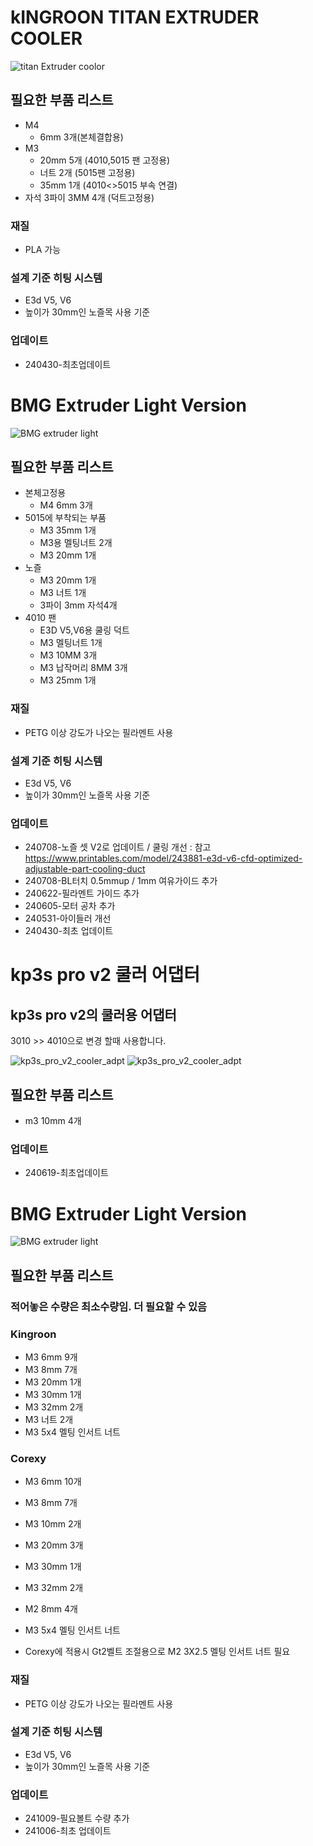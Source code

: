 # kINGROON TITAN EXTRUDER COOLER
![titan Extruder coolor](./kingroon_titan_cooling/image/Image01.png)
## 필요한 부품 리스트
* M4
    * 6mm 3개(본체결합용)
* M3 
    * 20mm 5개 (4010,5015 팬 고정용)
    * 너트 2개 (5015팬 고정용)
    * 35mm 1개 (4010<>5015 부속 연결)
* 자석
    3파이 3MM 4개 (덕트고정용)

### 재질
* PLA 가능

### 설계 기준 히팅 시스템
* E3d V5, V6
* 높이가 30mm인 노즐목 사용 기준

### 업데이트
 - 240430-최초업데이트

# BMG Extruder Light Version

![BMG extruder light](./BMG_light/Image/Image_01.png)
## 필요한 부품 리스트

* 본체고정용
    * M4 6mm 3개
* 5015에 부착되는 부품
    * M3 35mm 1개
    * M3용 멜팅너트 2개
    * M3 20mm 1개
* 노즐
    * M3 20mm 1개
    * M3 너트 1개
    * 3파이 3mm 자석4개
* 4010 팬
    * E3D V5,V6용 쿨링 덕트
    * M3 멜팅너트 1개
    * M3 10MM 3개
    * M3 납작머리 8MM 3개
    * M3 25mm 1개

### 재질
* PETG 이상 강도가 나오는 필라멘트 사용

### 설계 기준 히팅 시스템
* E3d V5, V6
* 높이가 30mm인 노즐목 사용 기준

### 업데이트 
 - 240708-노즐 셋 V2로 업데이트 / 쿨링 개선 : 참고 https://www.printables.com/model/243881-e3d-v6-cfd-optimized-adjustable-part-cooling-duct
 - 240708-BL터치 0.5mmup / 1mm 여유가이드 추가
 - 240622-필라멘트 가이드 추가
 - 240605-모터 공차 추가
 - 240531-아이들러 개선
 - 240430-최초 업데이트

# kp3s pro v2 쿨러 어댑터

## kp3s pro v2의 쿨러용 어댑터

3010 >> 4010으로 변경 할때  사용합니다.

![kp3s_pro_v2_cooler_adpt](./kp3s_pro_v2_Cooler_adpt/img/image_01.png)
![kp3s_pro_v2_cooler_adpt](./kp3s_pro_v2_Cooler_adpt/img/image_02.jpg)
## 필요한 부품 리스트
* m3 10mm 4개

### 업데이트
 - 240619-최초업데이트


# BMG Extruder Light Version

![BMG extruder light](./BMG_super_light/Image/Image_01.png)
## 필요한 부품 리스트
### 적어놓은 수량은 최소수량임. 더 필요할 수 있음

### Kingroon 
* M3 6mm 9개
* M3 8mm 7개
* M3 20mm 1개
* M3 30mm 1개
* M3 32mm 2개
* M3 너트 2개
* M3 5x4 멜팅 인서트 너트

### Corexy
* M3 6mm 10개
* M3 8mm 7개
* M3 10mm 2개
* M3 20mm 3개
* M3 30mm 1개
* M3 32mm 2개
* M2 8mm 4개

* M3 5x4 멜팅 인서트 너트
* Corexy에 적용시 Gt2벨트 조절용으로 M2 3X2.5 멜팅 인서트 너트 필요 

### 재질
* PETG 이상 강도가 나오는 필라멘트 사용

### 설계 기준 히팅 시스템
* E3d V5, V6
* 높이가 30mm인 노즐목 사용 기준

### 업데이트 
 - 241009-필요볼트 수량 추가
 - 241006-최초 업데이트


